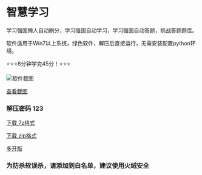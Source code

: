 # 智慧学习
学习强国懒人自动刷分，学习强国自动学习，学习强国自动答题，挑战答题题库。

软件适用于Win7以上系统，绿色软件，解压后直接运行，无需安装配置python环境。

⭐⭐⭐8分钟学完45分！⭐⭐⭐

![软件截图](https://s1.ax1x.com/2022/10/13/xa6JRe.jpg)

[查看截图](https://s1.ax1x.com/2022/10/13/xa6JRe.jpg)

### 解压密码 123

[下载 7z格式](https://kingcata.github.io/xx/%E6%99%BA%E6%85%A7%E5%AD%A6%E4%B9%A0.7z)

[下载 zip格式](https://kingcata.github.io/xx/%E6%99%BA%E6%85%A7%E5%AD%A6%E4%B9%A0.zip)

[多开版](https://avin999.github.io/xx/%E5%AD%A6%E4%B9%A0%E8%BE%BE%E4%BA%BA.7z)

### 为防杀软误杀，请添加到白名单，建议使用火绒安全